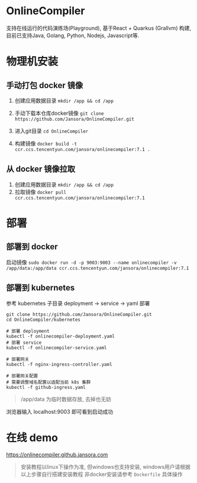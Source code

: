 # OnlineCompiler
支持在线运行的代码演练场(Playground), 基于React + Quarkus (Grallvm) 构建, 目前已支持Java, Golang, Python, Nodejs, Javascript等.

# 物理机安装


## 手动打包 docker 镜像

1. 创建应用数据目录 `mkdir /app && cd /app`

2. 手动下载本仓库docker镜像 `git clone https://github.com/Jansora/OnlineCompiler.git`

3. 进入git目录 `cd OnlineCompiler`

4. 构建镜像 `docker build -t ccr.ccs.tencentyun.com/jansora/onlinecompiler:7.1 .`



## 从 docker 镜像拉取

1. 创建应用数据目录 `mkdir /app && cd /app`
2. 拉取镜像 `docker pull ccr.ccs.tencentyun.com/jansora/onlinecompiler:7.1`

# 部署

## 部署到 docker
启动镜像 `sudo docker run -d -p 9003:9003 --name onlinecompiler -v /app/data:/app/data ccr.ccs.tencentyun.com/jansora/onlinecompiler:7.1`


## 部署到 kubernetes
参考 kubernetes 子目录
deployment -> service -> yaml 部署
```
git clone https://github.com/Jansora/OnlineCompiler.git
cd OnlineCompiler/kubernetes

# 部署 deployment
kubectl -f onlinecompiler-deployment.yaml
# 部署 service
kubectl -f onlinecompiler-service.yaml

# 部署网关
kubectl -f nginx-ingress-controller.yaml

# 部署网关配置
# 需要调整域名配置以适配当前 k8s 集群
kubectl -f github-ingress.yaml
```

> /app/data 为临时数据存放, 去掉也无妨

浏览器输入 localhost:9003 即可看到启动成功

# 在线 demo
https://onlinecompiler.github.jansora.com


> 安装教程以linux下操作为准, 但windows也支持安装, windows用户请根据以上步骤自行搭建安装教程
> 非docker安装请参考 `Dockerfile` 具体操作

